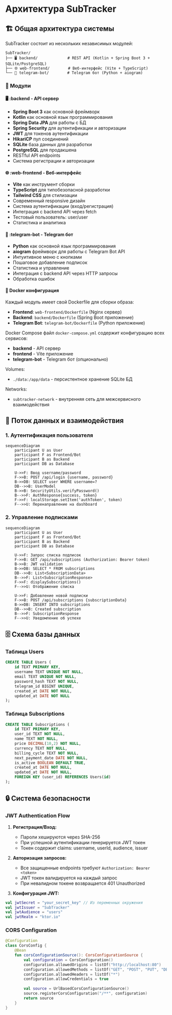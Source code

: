 # Архитектура SubTracker

## 🏗️ Общая архитектура системы

SubTracker состоит из нескольких независимых модулей:

```
SubTracker/
├── 🖥️ backend/             # REST API (Kotlin + Spring Boot 3 + SQLite/PostgreSQL)
├── 🌐 web-frontend/        # Веб-интерфейс (Vite + TypeScript)
└── 🤖 telegram-bot/        # Telegram бот (Python + aiogram)
```

### 🔧 Модули

#### 🖥️ **:backend** - API сервер
- **Spring Boot 3** как основной фреймворк
- **Kotlin** как основной язык программирования
- **Spring Data JPA** для работы с БД
- **Spring Security** для аутентификации и авторизации
- **JWT** для токенов аутентификации
- **HikariCP** пул соединений
- **SQLite** база данных для разработки
- **PostgreSQL** для продакшена
- RESTful API endpoints
- Система регистрации и авторизации

#### 🌐 **:web-frontend** - Веб-интерфейс
- **Vite** как инструмент сборки
- **TypeScript** для типобезопасной разработки
- **Tailwind CSS** для стилизации
- Современный responsive дизайн
- Система аутентификации (вход/регистрация)
- Интеграция с backend API через fetch
- Тестовый пользователь: user/user
- Статистика и аналитика

#### 🤖 **:telegram-bot** - Telegram бот
- **Python** как основной язык программирования
- **aiogram** фреймворк для работы с Telegram Bot API
- Интуитивное меню с кнопками
- Пошаговое добавление подписок
- Статистика и управление
- Интеграция с backend API через HTTP запросы
- Обработка ошибок

#### 🐳 **Docker конфигурация**

Каждый модуль имеет свой Dockerfile для сборки образа:

- **Frontend**: `web-frontend/Dockerfile` (Nginx сервер)
- **Backend**: `backend/Dockerfile` (Spring Boot приложение)
- **Telegram Bot**: `telegram-bot/Dockerfile` (Python приложение)

Docker Compose файл `docker-compose.yml` содержит конфигурацию всех сервисов:
- **backend** - API сервер
- **frontend** - Vite приложение
- **telegram-bot** - Telegram бот (опционально)

Volumes:
- `./data:/app/data` - персистентное хранение SQLite БД

Networks:
- `subtracker-network` - внутренняя сеть для межсервисного взаимодействия

## 🔄 Поток данных и взаимодействия

### 1. Аутентификация пользователя

```mermaid
sequenceDiagram
    participant U as User
    participant F as Frontend/Bot
    participant B as Backend
    participant DB as Database
    
    U->>F: Ввод username/password
    F->>B: POST /api/login {username, password}
    B->>DB: SELECT user WHERE username=?
    DB-->>B: UserModel
    B->>B: SecurityUtils.verifyPassword()
    B-->>F: AuthResponse{success, token}
    F->>F: localStorage.setItem('authToken', token)
    F-->>U: Перенаправление на dashboard
```

### 2. Управление подписками

```mermaid
sequenceDiagram
    participant U as User
    participant F as Frontend/Bot
    participant B as Backend
    participant DB as Database
    
    U->>F: Запрос списка подписок
    F->>B: GET /api/subscriptions (Authorization: Bearer token)
    B->>B: JWT validation
    B->>DB: SELECT * FROM subscriptions
    DB-->>B: List<SubscriptionData>
    B-->>F: List<SubscriptionResponse>
    F->>F: displaySubscriptions()
    F-->>U: Отображение списка
    
    U->>F: Добавление новой подписки
    F->>B: POST /api/subscriptions {subscriptionData}
    B->>DB: INSERT INTO subscriptions
    DB-->>B: Created subscription
    B-->>F: SubscriptionResponse
    F-->>U: Уведомление об успехе
```

## 🗄️ Схема базы данных

### Таблица Users
```sql
CREATE TABLE Users (
    id TEXT PRIMARY KEY,
    username TEXT UNIQUE NOT NULL,
    email TEXT UNIQUE NOT NULL,
    password_hash TEXT NOT NULL,
    telegram_id BIGINT UNIQUE,
    created_at DATE NOT NULL,
    updated_at DATE NOT NULL
);
```

### Таблица Subscriptions
```sql
CREATE TABLE Subscriptions (
    id TEXT PRIMARY KEY,
    user_id TEXT NOT NULL,
    name TEXT NOT NULL,
    price DECIMAL(10,2) NOT NULL,
    currency TEXT NOT NULL,
    billing_cycle TEXT NOT NULL,
    next_payment_date DATE NOT NULL,
    is_active BOOLEAN DEFAULT TRUE,
    created_at DATE NOT NULL,
    updated_at DATE NOT NULL,
    FOREIGN KEY (user_id) REFERENCES Users(id)
);
```

## 🔒 Система безопасности

### JWT Authentication Flow

1. **Регистрация/Вход:**
   - Пароли хешируются через SHA-256
   - При успешной аутентификации генерируется JWT токен
   - Токен содержит claims: username, userId, audience, issuer

2. **Авторизация запросов:**
   - Все защищенные endpoints требуют `Authorization: Bearer <token>`
   - JWT токен валидируется на каждый запрос
   - При невалидном токене возвращается 401 Unauthorized

3. **Конфигурация JWT:**
```kotlin
val jwtSecret = "your_secret_key" // Из переменных окружения
val jwtIssuer = "SubTracker"
val jwtAudience = "users"
val jwtRealm = "ktor.io"
```

### CORS Configuration
```kotlin
@Configuration
class CorsConfig {
    @Bean
    fun corsConfigurationSource(): CorsConfigurationSource {
        val configuration = CorsConfiguration()
        configuration.allowedOrigins = listOf("http://localhost:80")
        configuration.allowedMethods = listOf("GET", "POST", "PUT", "DELETE", "OPTIONS")
        configuration.allowedHeaders = listOf("*")
        configuration.allowCredentials = true
        
        val source = UrlBasedCorsConfigurationSource()
        source.registerCorsConfiguration("/**", configuration)
        return source
    }
}